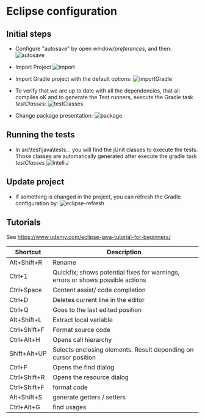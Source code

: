 # Eclipse configuration

## Initial steps
* Configure "autosave" by open _window/preferences_, and then:
 ![autosave](images/eclipse-save-actions.png)

* Import Project
 ![import](images/eclipse-import.png)

* Import Gradle project with the default options:
 ![importGradle](images/eclipse-import-gradle.png)

* To verify that we are up to date with all the dependencies, that all compiles oK and to generate the Test runners, execute the Gradle task _testClasses_:
 ![testClasses](images/eclipse-gradle-task.png)

* Change package presentation:
 ![package](images/eclipse-config-hier.png)
 
## Running the tests
* In src\test\java\tests\... you will find the jUnit classes to execute the tests. Those classes are automatically generated after execute the gradle task _testClasses_ 
 ![IntelliJ](images/eclipse-junit.png)
  
## Update project
* If something is changed in the project, you can refresh the Gradle configuration by:
![eclipse-refresh](images/eclipse-refresh.png)


## Tutorials
See https://www.udemy.com/eclipse-java-tutorial-for-beginners/


| Shortcut     | Description                                                                    |
|--------------|--------------------------------------------------------------------------------|
| Alt+Shift+R  | Rename                                                                         |
| Ctrl+1       | Quickfix; shows potential fixes for warnings, errors or shows possible actions |
| Ctrl+Space   | Content assist/ code completion                                                |
| Ctrl+D       | Deletes current line in the editor                                             |
| Ctrl+Q       | Goes to the last edited position                                               |
| Alt+Shift+L  | Extract local variable                                                         |
| Ctrl+Shift+F | Format source code                                                             |
| Ctrl+Alt+H   | Opens call hierarchy                                                           |
| Shift+Alt+UP | Selects enclosing elements. Result depending on cursor position                |
| Ctrl+F       | Opens the find dialog                                                          |
| Ctrl+Shift+R | Opens the resource dialog                                                      |
| Ctrl+Shift+F | format code                                                                    |
| Alt+Shift+S  | generate getters / setters                                                     |
| Ctrl+Alt+G   | find usages                                                                    |
